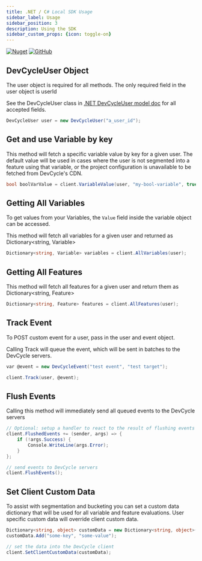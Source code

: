 ```yaml
---
title: .NET / C# Local SDK Usage
sidebar_label: Usage
sidebar_position: 3
description: Using the SDK
sidebar_custom_props: {icon: toggle-on}
---
```


[![Nuget](https://badgen.net/nuget/v/DevCycle.SDK.Server.Local)](https://www.nuget.org/packages/DevCycle.SDK.Server.Local/)
[![GitHub](https://img.shields.io/github/stars/devcyclehq/dotnet-server-sdk.svg?style=social&label=Star&maxAge=2592000)](https://github.com/DevCycleHQ/dotnet-server-sdk)

## DevCycleUser Object
The user object is required for all methods. The only required field in the user object is userId

See the DevCycleUser class in [.NET DevCycleUser model doc](https://github.com/DevCycleHQ/dotnet-server-sdk/blob/main/docs/User.md) for all accepted fields.

```csharp
DevCycleUser user = new DevCycleUser("a_user_id");
```

## Get and use Variable by key

This method will fetch a specific variable value by key for a given user. The default value will be used in cases where
the user is not segmented into a feature using that variable, or the project configuration is unavailable
to be fetched from DevCycle's CDN.

```csharp
bool boolVarValue = client.VariableValue(user, "my-bool-variable", true);
```

## Getting All Variables

To get values from your Variables, the `Value` field inside the variable object can be accessed.

This method will fetch all variables for a given user and returned as Dictionary&lt;string, Variable&gt;

```csharp
Dictionary<string, Variable> variables = client.AllVariables(user);
```

## Getting All Features
This method will fetch all features for a given user and return them as Dictionary<string, Feature>

```csharp
Dictionary<string, Feature> features = client.AllFeatures(user);
```

## Track Event
To POST custom event for a user, pass in the user and event object.

Calling Track will queue the event, which will be sent in batches to the DevCycle servers.

```csharp
var @event = new DevCycleEvent("test event", "test target");

client.Track(user, @event);
```

## Flush Events

Calling this method will immediately send all queued events to the DevCycle servers

```csharp
// Optional: setup a handler to react to the result of flushing events 
client.FlushedEvents += (sender, args) => {
    if (!args.Success) {
        Console.WriteLine(args.Error);
    }
};

// send events to DevCycle servers
client.FlushEvents();
```

## Set Client Custom Data

To assist with segmentation and bucketing you can set a custom data dictionary that will be used for all variable and feature evaluations. 
User specific custom data will override client custom data.

```csharp
Dictionary<string, object> customData = new Dictionary<string, object>();
customData.Add("some-key", "some-value");

// set the data into the DevCycle client
client.SetClientCustomData(customData);
```
